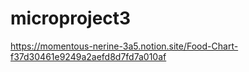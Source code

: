 # microproject3
https://momentous-nerine-3a5.notion.site/Food-Chart-f37d30461e9249a2aefd8d7fd7a010af

